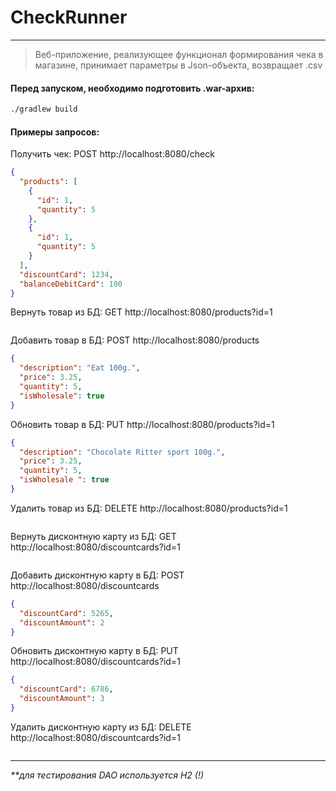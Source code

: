 # CheckRunner

---
> Веб-приложение, реализующее функционал формирования чека в магазине, принимает параметры в Json-объекта, возвращает
> .csv

#### Перед запуском, необходимо подготовить .war-архив:

```bash
./gradlew build
```

#### Примеры запросов:

Получить чек: POST http://localhost:8080/check

```json
{
  "products": [
    {
      "id": 1,
      "quantity": 5
    },
    {
      "id": 1,
      "quantity": 5
    }
  ],
  "discountCard": 1234,
  "balanceDebitCard": 100
}
```

Вернуть товар из БД: GET http://localhost:8080/products?id=1

```
```

Добавить товар в БД: POST http://localhost:8080/products

```json
{
  "description": "Eat 100g.",
  "price": 3.25,
  "quantity": 5,
  "isWholesale": true
}
```

Обновить товар в БД: PUT http://localhost:8080/products?id=1

```json
{
  "description": "Chocolate Ritter sport 100g.",
  "price": 3.25,
  "quantity": 5,
  "isWholesale ": true
}
```

Удалить товар из БД: DELETE http://localhost:8080/products?id=1

```
```

Вернуть дисконтную карту из БД: GET http://localhost:8080/discountcards?id=1

```
```

Добавить дисконтную карту в БД: POST http://localhost:8080/discountcards

```json
{
  "discountCard": 5265,
  "discountAmount": 2
}
```

Обновить дисконтную карту в БД: PUT http://localhost:8080/discountcards?id=1

```json
{
  "discountCard": 6786,
  "discountAmount": 3
}
```

Удалить дисконтную карту из БД: DELETE http://localhost:8080/discountcards?id=1

```
```

---
_**для тестирования DAO используется H2 (!)_

